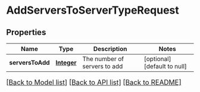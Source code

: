 # AddServersToServerTypeRequest
## Properties

Name | Type | Description | Notes
------------ | ------------- | ------------- | -------------
**serversToAdd** | [**Integer**](integer.md) | The number of servers to add | [optional] [default to null]

[[Back to Model list]](../README.md#documentation-for-models) [[Back to API list]](../README.md#documentation-for-api-endpoints) [[Back to README]](../README.md)

<style>
     p, ul, ol, li { font-size: 18px !important;}
</style>

